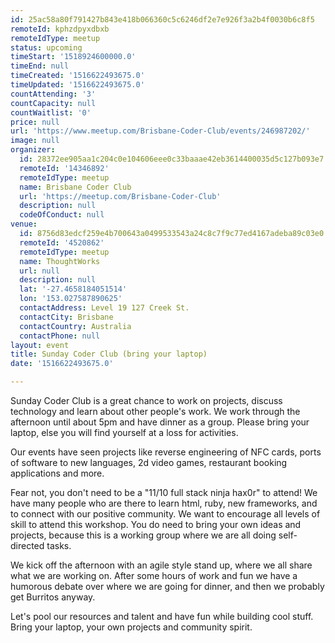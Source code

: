 ```yaml
---
id: 25ac58a80f791427b843e418b066360c5c6246df2e7e926f3a2b4f0030b6c8f5
remoteId: kphzdpyxdbxb
remoteIdType: meetup
status: upcoming
timeStart: '1518924600000.0'
timeEnd: null
timeCreated: '1516622493675.0'
timeUpdated: '1516622493675.0'
countAttending: '3'
countCapacity: null
countWaitlist: '0'
price: null
url: 'https://www.meetup.com/Brisbane-Coder-Club/events/246987202/'
image: null
organizer:
  id: 28372ee905aa1c204c0e104606eee0c33baaae42eb3614400035d5c127b093e7
  remoteId: '14346892'
  remoteIdType: meetup
  name: Brisbane Coder Club
  url: 'https://meetup.com/Brisbane-Coder-Club'
  description: null
  codeOfConduct: null
venue:
  id: 8756d83edcf259e4b700643a0499533543a24c8c7f9c77ed4167adeba89c03e0
  remoteId: '4520862'
  remoteIdType: meetup
  name: ThoughtWorks
  url: null
  description: null
  lat: '-27.4658184051514'
  lon: '153.027587890625'
  contactAddress: Level 19 127 Creek St.
  contactCity: Brisbane
  contactCountry: Australia
  contactPhone: null
layout: event
title: Sunday Coder Club (bring your laptop)
date: '1516622493675.0'

---
```

<p>Sunday Coder Club is a great chance to work on projects, discuss technology and learn about other people's work. We work through the afternoon until about 5pm and have dinner as a group. Please bring your laptop, else you will find yourself at a loss for activities.</p> <p>Our events have seen projects like reverse engineering of NFC cards, ports of software to new languages, 2d video games, restaurant booking applications and more.</p> <p>Fear not, you don't need to be a "11/10 full stack ninja hax0r" to attend! We have many people who are there to learn html, ruby, new frameworks, and to connect with our positive community. We want to encourage all levels of skill to attend this workshop. You do need to bring your own ideas and projects, because this is a working group where we are all doing self-directed tasks.</p> <p>We kick off the afternoon with an agile style stand up, where we all share what we are working on. After some hours of work and fun we have a humorous debate over where we are going for dinner, and then we probably get Burritos anyway.</p> <p>Let's pool our resources and talent and have fun while building cool stuff. Bring your laptop, your own projects and community spirit.</p> 
